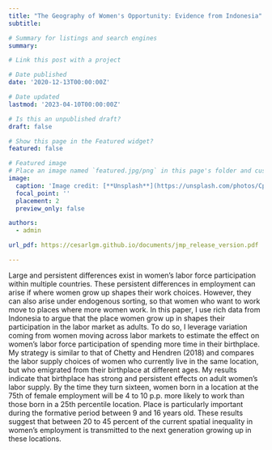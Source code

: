 ```yaml
---
title: "The Geography of Women's Opportunity: Evidence from Indonesia"
subtitle:

# Summary for listings and search engines
summary: 

# Link this post with a project

# Date published
date: '2020-12-13T00:00:00Z'

# Date updated
lastmod: '2023-04-10T00:00:00Z'

# Is this an unpublished draft?
draft: false

# Show this page in the Featured widget?
featured: false

# Featured image
# Place an image named `featured.jpg/png` in this page's folder and customize its options here.
image:
  caption: 'Image credit: [**Unsplash**](https://unsplash.com/photos/CpkOjOcXdUY)'
  focal_point: ''
  placement: 2
  preview_only: false

authors:
  - admin

url_pdf: https://cesarlgm.github.io/documents/jmp_release_version.pdf

---
```


Large and persistent differences exist in women’s labor force participation within multiple countries. These persistent differences in employment can arise if where women grow up shapes their work choices. However, they can also arise under endogenous sorting, so that women who want to work move to places where more women work. In this paper, I use rich data from Indonesia to argue that the place women grow up in shapes their participation in the labor market as adults. To do so, I leverage variation coming from women moving across labor markets to estimate the effect on women’s labor force participation of spending more time in their birthplace. My strategy is similar to that of Chetty and Hendren (2018) and compares the labor supply choices of women who currently live in the same location, but who emigrated from their birthplace at different ages. My results indicate that birthplace has strong and persistent effects on adult women’s labor supply. By the time they turn sixteen, women born in a location at the 75th of female employment will be 4 to 10 p.p. more likely to work than those born in a 25th percentile location. Place is particularly important during the formative period between 9 and 16 years old. These results suggest that between 20 to 45 percent of the current spatial inequality in women’s employment is transmitted to the next generation growing up in these locations.